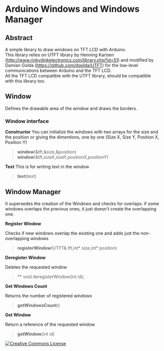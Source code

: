 # Arduino Windows and Windows Manager

## Abstract

A simple library to draw windows on TFT LCD with Arduino.<br>
This library relies on UTFT library by Henning Karlsen (http://www.rinkydinkelectronics.com/library.php?id=51) and modified by Damian Golda (https://github.com/dgolda/UTFT) for the low-level communications between Arduino and the TFT LCD.<br>
All the TFT LCD compatible with the UTFT library, should be compatible with this library too.

## Window

Defines the drawable area of the window and draws the borders.

### Window interface

**Constructor**
You can initialize the windows with two arrays for the size and the position or giving the dimentions, one by one (Size X, Size Y, Position X, Position Y)
>**window**(&tft,&size,&position)<br>
>**window**(&tft,sizeX,sizeY,positionX,positionY)

**Text**
This is for writing text in the window
>**text**(text)

## Window Manager

It supersedes the creation of the Windows and checks for overlaps: if some windows overlaps the previous ones, it just doesn't create the overlapping one.

**Register Window**

Checks if new windows overlap the existing one and adds just the non-overlapping windows
>**registerWindow**(UTFT& tft,int* size,int* position)

**Deregister Window**

Deletes the requested window
>**	void    deregisterWindow(int id);

**Get Windows Count**

Returns the number of registered windows
>**getWindowsCount**()

**Get Window**

Return a reference of the requested window
>**getWindow**(int id)

[![Creative Commons License](https://i.creativecommons.org/l/by-nc-sa/4.0/88x31.png "Creative Commons License")](http://creativecommons.org/licenses/by-nc-sa/4.0/)